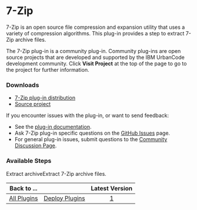 
# 7-Zip

7-Zip is an open source file compression and expansion utility that uses a variety of compression algorithms. This plug-in provides a step to extract 7-Zip archive files.

The 7-Zip plug-in is a community plug-in. Community plug-ins are open source projects that are developed and supported by the IBM UrbanCode development community. Click **Visit Project** at the top of the page to go to the project for further information.

### Downloads

* [7-Zip plug-in distribution](https://github.com/UrbanCode/7-Zip-UCD/releases)
* [Source project](https://github.com/UrbanCode/7-Zip-UCD)

If you encounter issues with the plug-in, or want to send feedback:

* See the [plug-in documentation](https://github.com/UrbanCode/7-Zip-UCD/tree/master/doc).
* Ask 7-Zip plug-in specific questions on the [GitHub Issues](https://github.com/UrbanCode/7-Zip-UCD/issues) page.
* For general plug-in issues, submit questions to the [Community Discussion Page](https://community.ibm.com/community/user/wasdevops/communities/community-home/digestviewer?communitykey=9adfe6b6-2e23-4895-8b27-38b93b5e152c).

### Available Steps

Extract archiveExtract 7-Zip archive files.

|Back to ...||Latest Version|
| :---: | :---: | :---: |
|[All Plugins](../../index.md)|[Deploy Plugins](../README.md)|[1](https://github.com/UrbanCode/7-Zip-UCD/releases/download/v1.0.0/7-Zip-UCD-v1.0.0.zip)|
